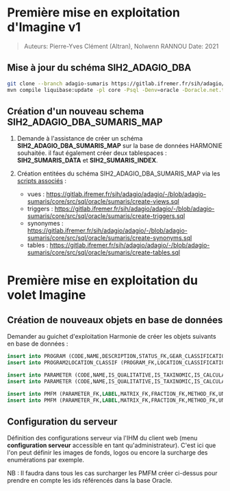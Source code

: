 # Première mise en exploitation d'Imagine v1

> Auteurs: Pierre-Yves Clément (Altran), Nolwenn RANNOU
> Date: 2021

## Mise à jour du schéma SIH2_ADAGIO_DBA

```bash
git clone --branch adagio-sumaris https://gitlab.ifremer.fr/sih/adagio/adagio.git
mvn compile liquibase:update -pl core -Psql -Denv=oracle -Doracle.net.tns_admin=\\brest\tnsnames
```
## Création d'un nouveau schema SIH2_ADAGIO_DBA_SUMARIS_MAP
1. Demande à l'assistance de créer un schéma **SIH2_ADAGIO_DBA_SUMARIS_MAP** sur la base de données HARMONIE souhaitée. 
   il faut également créer deux tablespaces : **SIH2_SUMARIS_DATA** et **SIH2_SUMARIS_INDEX**.
   
2. Création entitées du schéma SIH2_ADAGIO_DBA_SUMARIS_MAP via les [scripts associés](https://gitlab.ifremer.fr/sih/adagio/adagio/-/tree/adagio-sumaris/core/src/sql/oracle/sumaris) :
    * vues : https://gitlab.ifremer.fr/sih/adagio/adagio/-/blob/adagio-sumaris/core/src/sql/oracle/sumaris/create-views.sql
    * triggers : https://gitlab.ifremer.fr/sih/adagio/adagio/-/blob/adagio-sumaris/core/src/sql/oracle/sumaris/create-triggers.sql
    * synonymes : https://gitlab.ifremer.fr/sih/adagio/adagio/-/blob/adagio-sumaris/core/src/sql/oracle/sumaris/create-synonyms.sql
    * tables : https://gitlab.ifremer.fr/sih/adagio/adagio/-/blob/adagio-sumaris/core/src/sql/oracle/sumaris/create-tables.sql


# Première mise en exploitation du volet Imagine
## Création de nouveaux objets en base de données
Demander au guichet d'exploitation Harmonie de créer les objets suivants en base de données : 
```sql
insert into PROGRAM (CODE,NAME,DESCRIPTION,STATUS_FK,GEAR_CLASSIFICATION_FK,TAXON_GROUP_TYPE_FK) values ('SIH-PARAM-BIO','Programme d observation des paramètres biologiques','Programme d observation des paramètres biologiques',1,2);
insert into PROGRAM2LOCATION_CLASSIF (PROGRAM_FK,LOCATION_CLASSIFICATION_FK) values ('SIH-PARAM-BIO',2);

insert into PARAMETER (CODE,NAME,IS_QUALITATIVE,IS_TAXINOMIC,IS_CALCULATED,IS_ALPHANUMERIC,PARAMETER_GROUP_FK,STATUS_FK,CREATION_DATE) values ('MORSE_CODE','Code Morse',0,0,0,1,1,1,sysdate);
insert into PARAMETER (CODE,NAME,IS_QUALITATIVE,IS_TAXINOMIC,IS_CALCULATED,IS_ALPHANUMERIC,PARAMETER_GROUP_FK,STATUS_FK,CREATION_DATE) values ('STRATEGY_LABEL','Stratégie',0,0,0,1,1,1,sysdate);

insert into PMFM (PARAMETER_FK,LABEL,MATRIX_FK,FRACTION_FK,METHOD_FK,UNIT_FK,AGGREGATION_LEVEL_FK,STATUS_FK,CREATION_DATE) values ('MORSE_CODE','MORSE_CODE',21,1,3,4,1,1,sysdate);
insert into PMFM (PARAMETER_FK,LABEL,MATRIX_FK,FRACTION_FK,METHOD_FK,UNIT_FK,AGGREGATION_LEVEL_FK,STATUS_FK,CREATION_DATE) values ('STRATEGY_LABEL','STRATEGY_LABEL',21,1,3,4,1,1,sysdate);
```

## Configuration du serveur
Définition des configurations serveur via l'IHM du client web (menu **configuration serveur** accessible en tant qu'administrateur). C'est ici que l'on peut définir les images de fonds, logos ou encore la surcharge des enumérations par exemple.

NB : Il faudra dans tous les cas surcharger les PMFM créer ci-dessus pour prendre en compte les ids référencés dans la base Oracle.
